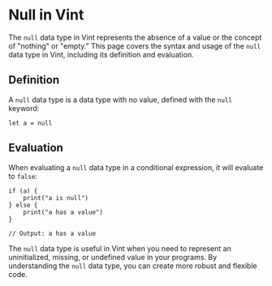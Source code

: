 # Null in Vint

The `null` data type in Vint represents the absence of a value or the concept of "nothing" or "empty." This page covers the syntax and usage of the `null` data type in Vint, including its definition and evaluation.

## Definition

A `null` data type is a data type with no value, defined with the `null` keyword:

```vint
let a = null
```

## Evaluation

When evaluating a `null` data type in a conditional expression, it will evaluate to `false`:

```vint
if (a) {
    print("a is null")
} else {
    print("a has a value")
}

// Output: a has a value
```

The `null` data type is useful in Vint when you need to represent an uninitialized, missing, or undefined value in your programs. By understanding the `null` data type, you can create more robust and flexible code.